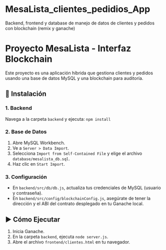 # MesaLista_clientes_pedidios_App
Backend, frontend y database de manejo de datos de clientes y pedidos con blockchain (remix y ganache)

# Proyecto MesaLista - Interfaz Blockchain

Este proyecto es una aplicación híbrida que gestiona clientes y pedidos usando una base de datos MySQL y una blockchain para auditoría.

## 🚀 Instalación

### 1. Backend
Navega a la carpeta `backend` y ejecuta:
`npm install`

### 2. Base de Datos
1.  Abre MySQL Workbench.
2.  Ve a `Server > Data Import`.
3.  Selecciona `Import from Self-Contained File` y elige el archivo `database/mesalista_db.sql`.
4.  Haz clic en `Start Import`.

### 3. Configuración
- En `backend/src/db/db.js`, actualiza tus credenciales de MySQL (usuario y contraseña).
- En `backend/src/config/blockchainConfig.js`, asegúrate de tener la dirección y el ABI del contrato desplegado en tu Ganache local.

## ▶️ Cómo Ejecutar
1.  Inicia Ganache.
2.  En la carpeta `backend`, ejecuta `node server.js`.
3.  Abre el archivo `frontend/clientes.html` en tu navegador.

